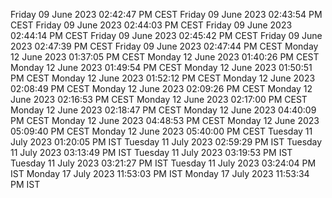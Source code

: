 Friday 09 June 2023 02:42:47 PM CEST
Friday 09 June 2023 02:43:54 PM CEST
Friday 09 June 2023 02:44:03 PM CEST
Friday 09 June 2023 02:44:14 PM CEST
Friday 09 June 2023 02:45:42 PM CEST
Friday 09 June 2023 02:47:39 PM CEST
Friday 09 June 2023 02:47:44 PM CEST
Monday 12 June 2023 01:37:05 PM CEST
Monday 12 June 2023 01:40:26 PM CEST
Monday 12 June 2023 01:49:54 PM CEST
Monday 12 June 2023 01:50:51 PM CEST
Monday 12 June 2023 01:52:12 PM CEST
Monday 12 June 2023 02:08:49 PM CEST
Monday 12 June 2023 02:09:26 PM CEST
Monday 12 June 2023 02:16:53 PM CEST
Monday 12 June 2023 02:17:00 PM CEST
Monday 12 June 2023 02:18:47 PM CEST
Monday 12 June 2023 04:40:09 PM CEST
Monday 12 June 2023 04:48:53 PM CEST
Monday 12 June 2023 05:09:40 PM CEST
Monday 12 June 2023 05:40:00 PM CEST
Tuesday 11 July 2023 01:20:05 PM IST
Tuesday 11 July 2023 02:59:29 PM IST
Tuesday 11 July 2023 03:13:49 PM IST
Tuesday 11 July 2023 03:19:53 PM IST
Tuesday 11 July 2023 03:21:27 PM IST
Tuesday 11 July 2023 03:24:04 PM IST
Monday 17 July 2023 11:53:03 PM IST
Monday 17 July 2023 11:53:34 PM IST
